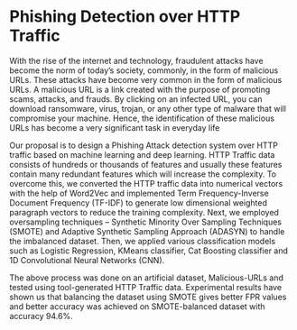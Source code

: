 # Phishing Detection over HTTP Traffic

With the rise of the internet and technology, fraudulent attacks have become the norm of today’s society, commonly, in the form of malicious URLs. These attacks have become very common in the form of malicious URLs. A malicious URL is a link created with the purpose of promoting scams, attacks, and frauds. By clicking on an infected URL, you can download ransomware, virus, trojan, or any other type of malware that will compromise your machine. Hence, the identification of these malicious URLs has become a very significant task in everyday life


Our proposal is to design a Phishing Attack detection system over HTTP traffic based on machine learning and deep learning. HTTP Traffic data consists of hundreds or thousands of features and usually these features contain many redundant features which will increase the complexity. To overcome this, we converted the HTTP traffic data into numerical vectors with the help of Word2Vec and implemented Term Frequency-Inverse Document Frequency (TF-IDF) to generate low dimensional weighted paragraph vectors to reduce the training complexity. Next, we employed oversampling techniques – Synthetic Minority Over Sampling Techniques (SMOTE) and Adaptive Synthetic Sampling Approach (ADASYN) to handle the imbalanced dataset. Then, we applied various classification models such as Logistic Regression, KMeans classifier, Cat Boosting classifier and 1D Convolutional Neural Networks (CNN). 


The above process was done on an artificial dataset, Malicious-URLs and tested using tool-generated HTTP Traffic data. Experimental results have shown us that balancing the dataset using SMOTE gives better FPR values and better accuracy was achieved on SMOTE-balanced dataset with accuracy 94.6%.
